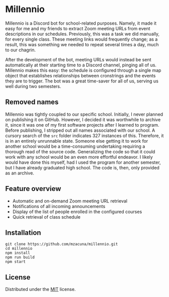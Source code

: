 # Millennio

Millennio is a Discord bot for school-related purposes. Namely, it made it easy for me and my friends to extract Zoom meeting URLs from event descriptions in our schedules. Previously, this was a task we did manually, for every single class. These meeting links would frequently change; as a result, this was something we needed to repeat several times a day, much to our chagrin.

After the development of the bot, meeting URLs would instead be sent automatically at their starting time to a Discord channel, pinging all of us. Millennio makes this easy: the schedule is configured through a single map object that establishes relationships between cronstrings and the events they are to trigger. The bot was a great time-saver for all of us, serving us well during two semesters. 

## Removed names

Millennio was tightly coupled to our specific school. Initially, I never planned on publishing it on GitHub. However, I decided it was worthwhile to archive it, since it was one of my first software projects after I learned to program. Before publishing, I stripped out all names associated with our school. A cursory search of the `src` folder indicates 327 instances of this. Therefore, it is in an entirely unrunnable state. Someone else getting it to work for another school would be a time-consuming undertaking requiring a thorough read of the source code. Generalizing the code so that it could work with any school would be an even more effortful endeavor. I likely would have done this myself, had I used the program for another semester, but I have already graduated high school. The code is, then, only provided as an archive.

## Feature overview

- Automatic and on-demand Zoom meeting URL retrieval
- Notifications of all incoming announcements
- Display of the list of people enrolled in the configured courses
- Quick retrieval of class schedule

## Installation

```
git clone https://github.com/mzacuna/millennio.git
cd millennio
npm install
npm run build
npm start
```

## License

Distributed under the [MIT](https://spdx.org/licenses/MIT.html) license.
